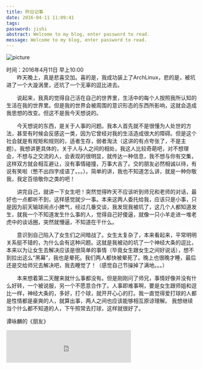 ```yaml
---
title: 昨日记事
date: 2016-04-11 11:09:41
tags:
password: jishi
abstract: Welcome to my blog, enter password to read.
message: Welcome to my blog, enter password to read.
---
```

![picture](http://7xry59.com1.z0.glb.clouddn.com/20160411111133.jpg?imageView2/1/w/500/h/400/q/89|watermark/2/text/5p2l6IeqT25l/font/5b6u6L2v6ZuF6buR/fontsize/500/fill/I0VGRUZFRg==/dissolve/100/gravity/SouthWest/dx/10/dy/10)
<!--more-->
时间：2016年4月11日 早上10:00	
&emsp;&emsp;昨天晚上，真是悲喜交加。喜的是，我成功装上了ArchLinux，悲的是，被坑进了一个大漩涡里，还坑了一个无辜的逗比进去。

&emsp;&emsp;说起来，我真的觉得自己活在自己的世界里，生活中的每个人按照我所认知的生活在我的世界里。但是我的世界会被周围的意识形态的东西所影响，这就会造成我思想的改变。但这不是我今天想说的。

&emsp;&emsp;今天想说的东西，是关于人事的问题。我本人首先就不是很懂为人处世的方法，甚至有时候会反感这一类，因为它曾经对我的生活造成很大的障碍。但是这个社会就是有规矩和规则的，适者生存，弱者淘汰（这讲的有点夸张了，不是主题）。我想讲更具体的，关于人与人之间的相处，我这人比较奇葩吧，对不想理会，不想与之交流的人，会表现的很明显，就传达一种信息，我不想与你有交集，这样双方就会相互避让，没有事情碰撞，万事大吉了。交的朋友必然相诚以待，有说有笑啦（憋不出四字成语了。。。）。简单的讲，我也不知道怎么讲，就是一种你敬我，我定百倍敬你之类的吧！

&emsp;&emsp;讲完自己，就讲一下女生吧！突然觉得昨天不应该听到师兄和老师的对话，最好也一点都听不到，这样感觉就少一事。本来这两人委托给我，应该只是小事，只是因为前天输球闹点小脾气，经过几番交谈，我发现我被坑了，这几个人都知道发生，就我一个不知道发生什么事的人，觉得自己好傻逼，就像一只小羊走进一堆老虎中的谈话圈，突然就懵逼，不知道在干什么。

&emsp;&emsp;意识到自己陷入了女生们之间暗战了。女生太复杂了，本来看起来，平常明明关系挺不错的，为什么会有这种问题。这就是我被动的坑了一个神经大条的逗比，本来以为让女生去解决应该是很简单的事情（毕竟女生跟女生之间好说话），想不到拉出这么“黑幕”，我也是晕死。我们两人都快被晕死了。晚上也很晚才睡，最后还是交给师兄去解决吧，我去睡觉了！（感觉自己节操掉了满地。。。）

&emsp;&emsp;本来想着第二天醒来就什么事都没有。但是刚刚问了师兄，事情好像并没有什么好转，一个被说服，另一个不愿意合作了。人事即难事啊，要是女生跟师姐和逗比一样，神经大条的，多好，打个球，就开开心心的打。我一直觉得爱打球的人都是性情都是豪爽的人，就算出事，两人之间也应该能够相互原谅理解。
我想继续当个什么都不知道的人，下午照常去打球，这样就很好了。

谭咏麟的《朋友》
<iframe frameborder="no" border="0" marginwidth="0" marginheight="0" width=330 height=86 src="http://music.163.com/outchain/player?type=2&id=152428&auto=1&height=66"></iframe>
